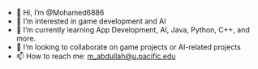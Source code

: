 - 👋 Hi, I’m @Mohamed6886
- 👀 I’m interested in game development and AI
- 🌱 I’m currently learning App Development, AI, Java, Python, C++, and more.
- 💞️ I’m looking to collaborate on game projects or AI-related projects
- 📫 How to reach me: m_abdullah@u.pacific.edu

<!---
Mohamed6886/Mohamed6886 is a ✨ special ✨ repository because its `README.md` (this file) appears on your GitHub profile.
You can click the Preview link to take a look at your changes.
--->
